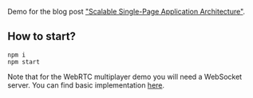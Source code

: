 Demo for the blog post ["Scalable Single-Page Application Architecture"](http://blog.mgechev.com/2016/04/10/scalable-javascript-single-page-app-angular2-application-architecture/).

## How to start?

```
npm i
npm start
```

Note that for the WebRTC multiplayer demo you will need a WebSocket server. You can find basic implementation [here](https://gist.github.com/mgechev/61d779255eb0de225d5ecafac9c7074e).

